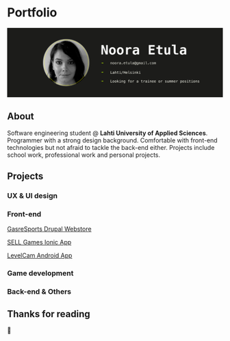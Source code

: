 # Portfolio

![Header image](/images/githeader.jpg "Porfolio header picture")

## About

Software engineering student @ **Lahti University of Applied Sciences**. Programmer with a strong design background. Comfortable with front-end technologies but not afraid to tackle the back-end either. Projects include school work, professional work and personal projects.

## Projects

### UX & UI design

### Front-end

[GasreSports Drupal Webstore](https://gasresports.com/)

[SELL Games Ionic App](https://github.com/SELLgames/sellGames)

[LevelCam Android App](https://github.com/Vatupassit/levelcam)


### Game development

### Back-end & Others

## Thanks for reading
:closed_book: